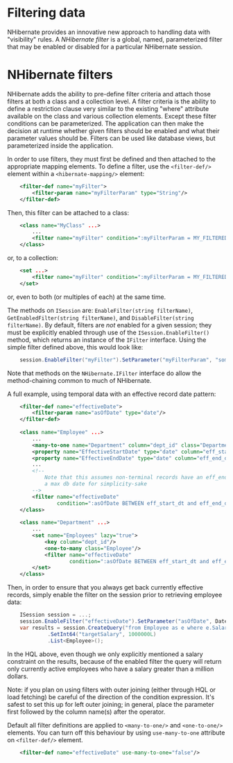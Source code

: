 # Filtering data

NHibernate provides an innovative new approach to handling data with
"visibility" rules. A *NHibernate filter* is a global, named,
parameterized filter that may be enabled or disabled for a particular
NHibernate session.

# NHibernate filters <a name="objectstate-filters"></a>

NHibernate adds the ability to pre-define filter criteria and attach
those filters at both a class and a collection level. A filter criteria
is the ability to define a restriction clause very similar to the
existing "where" attribute available on the class and various collection
elements. Except these filter conditions can be parameterized. The
application can then make the decision at runtime whether given filters
should be enabled and what their parameter values should be. Filters can
be used like database views, but parameterized inside the application.

In order to use filters, they must first be defined and then attached to
the appropriate mapping elements. To define a filter, use the
`<filter-def/>` element within a `<hibernate-mapping/>` element:

```xml
    <filter-def name="myFilter">
        <filter-param name="myFilterParam" type="String"/>
    </filter-def>
```

Then, this filter can be attached to a class:

```xml
    <class name="MyClass" ...>
        ...
        <filter name="myFilter" condition=":myFilterParam = MY_FILTERED_COLUMN"/>
    </class>
```

or, to a collection:

```xml
    <set ...>
        <filter name="myFilter" condition=":myFilterParam = MY_FILTERED_COLUMN"/>
    </set>
```

or, even to both (or multiples of each) at the same time.

The methods on `ISession` are: `EnableFilter(string filterName)`,
`GetEnabledFilter(string filterName)`, and `DisableFilter(string
filterName)`. By default, filters are *not* enabled for a given session;
they must be explicitly enabled through use of the
`ISession.EnableFilter()` method, which returns an instance of the
`IFilter` interface. Using the simple filter defined above, this would
look
    like:

```csharp
    session.EnableFilter("myFilter").SetParameter("myFilterParam", "some-value");
```

Note that methods on the `NHibernate.IFilter` interface do allow the
method-chaining common to much of NHibernate.

A full example, using temporal data with an effective record date
pattern:

```xml
    <filter-def name="effectiveDate">
        <filter-param name="asOfDate" type="date"/>
    </filter-def>
    
    <class name="Employee" ...>
        ...
        <many-to-one name="Department" column="dept_id" class="Department"/>
        <property name="EffectiveStartDate" type="date" column="eff_start_dt"/>
        <property name="EffectiveEndDate" type="date" column="eff_end_dt"/>
        ...
        <!--
            Note that this assumes non-terminal records have an eff_end_dt set to
            a max db date for simplicity-sake
        -->
        <filter name="effectiveDate"
                condition=":asOfDate BETWEEN eff_start_dt and eff_end_dt"/>
    </class>
    
    <class name="Department" ...>
        ...
        <set name="Employees" lazy="true">
            <key column="dept_id"/>
            <one-to-many class="Employee"/>
            <filter name="effectiveDate"
                    condition=":asOfDate BETWEEN eff_start_dt and eff_end_dt"/>
        </set>
    </class>
```

Then, in order to ensure that you always get back currently effective
records, simply enable the filter on the session prior to retrieving
employee data:

```csharp
    ISession session = ...;
    session.EnableFilter("effectiveDate").SetParameter("asOfDate", DateTime.Today);
    var results = session.CreateQuery("from Employee as e where e.Salary > :targetSalary")
             .SetInt64("targetSalary", 1000000L)
             .List<Employee>();
```

In the HQL above, even though we only explicitly mentioned a salary
constraint on the results, because of the enabled filter the query will
return only currently active employees who have a salary greater than a
million dollars.

Note: if you plan on using filters with outer joining (either through
HQL or load fetching) be careful of the direction of the condition
expression. It's safest to set this up for left outer joining; in
general, place the parameter first followed by the column name(s) after
the operator.

Default all filter definitions are applied to `<many-to-one/>` and
`<one-to-one/>` elements. You can turn off this behaviour by using
`use-many-to-one` attribute on `<filter-def/>` element.

```xml
    <filter-def name="effectiveDate" use-many-to-one="false"/>
```
